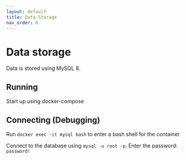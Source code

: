 ```yaml
---
layout: default
title: Data Storage
nav_order: 6
---
```


# Data storage
Data is stored using MySQL 8.
## Running
Start up using docker-compose

## Connecting (Debugging)
Run `docker exec -it mysql bash` to enter a bash shell for the container

Connect to the database using `mysql -u root -p`. Enter the password: `password!`

